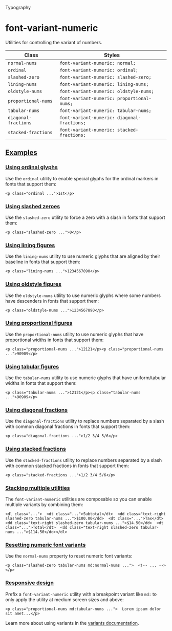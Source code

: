 Typography

# font-variant-numeric

Utilities for controlling the variant of numbers.

| Class                | Styles                                      |
| -------------------- | ------------------------------------------- |
| `normal-nums`        | `font-variant-numeric: normal;`             |
| `ordinal`            | `font-variant-numeric: ordinal;`            |
| `slashed-zero`       | `font-variant-numeric: slashed-zero;`       |
| `lining-nums`        | `font-variant-numeric: lining-nums;`        |
| `oldstyle-nums`      | `font-variant-numeric: oldstyle-nums;`      |
| `proportional-nums`  | `font-variant-numeric: proportional-nums;`  |
| `tabular-nums`       | `font-variant-numeric: tabular-nums;`       |
| `diagonal-fractions` | `font-variant-numeric: diagonal-fractions;` |
| `stacked-fractions`  | `font-variant-numeric: stacked-fractions;`  |

## [Examples](#examples)

### [Using ordinal glyphs](#using-ordinal-glyphs)

Use the `ordinal` utility to enable special glyphs for the ordinal markers in fonts that support them:

```
<p class="ordinal ...">1st</p>
```

### [Using slashed zeroes](#using-slashed-zeroes)

Use the `slashed-zero` utility to force a zero with a slash in fonts that support them:

```
<p class="slashed-zero ...">0</p>
```

### [Using lining figures](#using-lining-figures)

Use the `lining-nums` utility to use numeric glyphs that are aligned by their baseline in fonts that support them:

```
<p class="lining-nums ...">1234567890</p>
```

### [Using oldstyle figures](#using-oldstyle-figures)

Use the `oldstyle-nums` utility to use numeric glyphs where some numbers have descenders in fonts that support them:

```
<p class="oldstyle-nums ...">1234567890</p>
```

### [Using proportional figures](#using-proportional-figures)

Use the `proportional-nums` utility to use numeric glyphs that have proportional widths in fonts that support them:

```
<p class="proportional-nums ...">12121</p><p class="proportional-nums ...">90909</p>
```

### [Using tabular figures](#using-tabular-figures)

Use the `tabular-nums` utility to use numeric glyphs that have uniform/tabular widths in fonts that support them:

```
<p class="tabular-nums ...">12121</p><p class="tabular-nums ...">90909</p>
```

### [Using diagonal fractions](#using-diagonal-fractions)

Use the `diagonal-fractions` utility to replace numbers separated by a slash with common diagonal fractions in fonts that support them:

```
<p class="diagonal-fractions ...">1/2 3/4 5/6</p>
```

### [Using stacked fractions](#using-stacked-fractions)

Use the `stacked-fractions` utility to replace numbers separated by a slash with common stacked fractions in fonts that support them:

```
<p class="stacked-fractions ...">1/2 3/4 5/6</p>
```

### [Stacking multiple utilities](#stacking-multiple-utilities)

The `font-variant-numeric` utilities are composable so you can enable multiple variants by combining them:

```
<dl class="...">  <dt class="...">Subtotal</dt>  <dd class="text-right slashed-zero tabular-nums ...">$100.00</dd>  <dt class="...">Tax</dt>  <dd class="text-right slashed-zero tabular-nums ...">$14.50</dd>  <dt class="...">Total</dt>  <dd class="text-right slashed-zero tabular-nums ...">$114.50</dd></dl>
```

### [Resetting numeric font variants](#resetting-numeric-font-variants)

Use the `normal-nums` property to reset numeric font variants:

```
<p class="slashed-zero tabular-nums md:normal-nums ...">  <!-- ... --></p>
```

### [Responsive design](#responsive-design)

Prefix a `font-variant-numeric` utility with a breakpoint variant like `md:` to only apply the utility at medium screen sizes and above:

```
<p class="proportional-nums md:tabular-nums ...">  Lorem ipsum dolor sit amet...</p>
```

Learn more about using variants in the [variants documentation](/docs/hover-focus-and-other-states).
